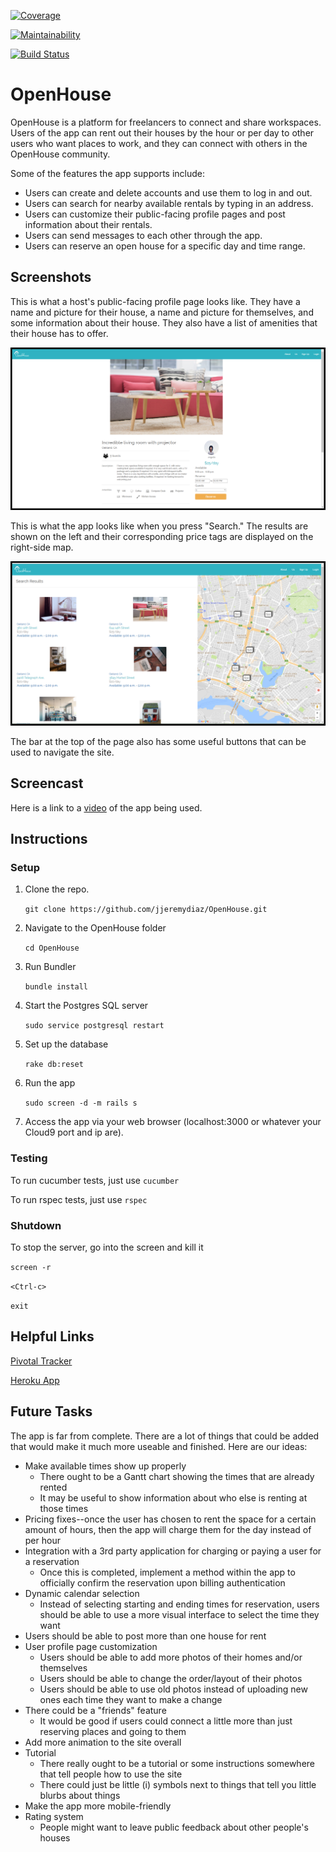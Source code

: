 [![Coverage](https://codeclimate.com/github/jjeremydiaz/OpenHouse/badges/coverage.svg)](https://codeclimate.com/github/jjeremydiaz/OpenHouse/coverage)

[![Maintainability](https://api.codeclimate.com/v1/badges/3bccb3728ff552747b0c/maintainability)](https://codeclimate.com/github/jjeremydiaz/OpenHouse/maintainability)

[![Build Status](https://travis-ci.org/jjeremydiaz/OpenHouse.svg?branch=master)](https://travis-ci.org/jjeremydiaz/OpenHouse)

# OpenHouse
OpenHouse is a platform for freelancers to connect and share workspaces. Users of the app can rent out their houses by the hour or per day to other users who want places to work, and they can connect with others in the OpenHouse community.

Some of the features the app supports include:
* Users can create and delete accounts and use them to log in and out.
* Users can search for nearby available rentals by typing in an address.
* Users can customize their public-facing profile pages and post information about their rentals.
* Users can send messages to each other through the app.
* Users can reserve an open house for a specific day and time range.

## Screenshots

This is what a host's public-facing profile page looks like. They have a name and picture for their house, a name and picture for themselves, and some information about their house. They also have a list of amenities that their house has to offer.

![Profile Page Image](app/assets/images/screenshot_for_readme_user_profile.png?raw=true "Profile Page")

This is what the app looks like when you press "Search." The results are shown on the left and their corresponding price tags are displayed on the right-side map.

![Search Page Image](app/assets/images/screenshot_for_readme_search.png?raw=true "Search Page")

The bar at the top of the page also has some useful buttons that can be used to navigate the site.

## Screencast

Here is a link to a [video][3] of the app being used.

## Instructions

### Setup

1. Clone the repo.

    `git clone https://github.com/jjeremydiaz/OpenHouse.git`
    
2. Navigate to the OpenHouse folder

    `cd OpenHouse`

2. Run Bundler

    `bundle install`

3. Start the Postgres SQL server

    `sudo service postgresql restart`

4. Set up the database

    `rake db:reset`

5. Run the app

    `sudo screen -d -m rails s`

6. Access the app via your web browser (localhost:3000 or whatever your Cloud9 port and ip are).

### Testing

To run cucumber tests, just use `cucumber`

To run rspec tests, just use `rspec`

### Shutdown

To stop the server, go into the screen and kill it

`screen -r`

`<Ctrl-c>`

`exit`

## Helpful Links
[Pivotal Tracker][1]

[Heroku App][2]

## Future Tasks

The app is far from complete. There are a lot of things that could be added that would make it much more useable and finished. Here are our ideas:

* Make available times show up properly
    * There ought to be a Gantt chart showing the times that are already rented
    * It may be useful to show information about who else is renting at those times
* Pricing fixes--once the user has chosen to rent the space for a certain amount of hours, then the app will charge them for the day instead of per hour
* Integration with a 3rd party application for charging or paying a user for a reservation
    * Once this is completed, implement a method within the app to officially confirm the reservation upon billing authentication
* Dynamic calendar selection
    * Instead of selecting starting and ending times for reservation, users should be able to use a more visual interface to select the time they want
* Users should be able to post more than one house for rent
* User profile page customization
    * Users should be able to add more photos of their homes and/or themselves
    * Users should be able to change the order/layout of their photos
    * Users should be able to use old photos instead of uploading new ones each time they want to make a change
* There could be a "friends" feature
    * It would be good if users could connect a little more than just reserving places and going to them
* Add more animation to the site overall
* Tutorial
    * There really ought to be a tutorial or some instructions somewhere that tell people how to use the site
    * There could just be little (i) symbols next to things that tell you little blurbs about things
* Make the app more mobile-friendly
* Rating system
    * People might want to leave public feedback about other people's houses

[3]: https://www.google.com/
[2]: http://openhouse-1.herokuapp.com/
[1]: https://www.pivotaltracker.com/n/projects/2117895
